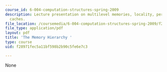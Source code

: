 ```yaml
---
course_id: 6-004-computation-structures-spring-2009
description: Lecture presentation on multilevel memories, locality, performance, and
  caches.
file_location: /coursemedia/6-004-computation-structures-spring-2009/f28971fec5a11bf598b2b90c5fe6e7c3_MIT6_004s09_lec15.pdf
file_type: application/pdf
layout: pdf
title: 'The Memory Hierarchy '
type: course
uid: f28971fec5a11bf598b2b90c5fe6e7c3

---
```

None